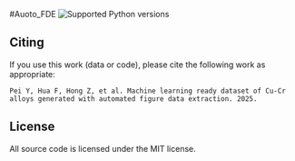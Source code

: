 #Auoto_FDE ![Supported Python versions](https://shields.mitmproxy.org/badge/python-3.8%20%7C%203.9%20%7C%203.10-blue)


**Citing**
----------------------
If you use this work (data or code), please cite the following work as appropriate:
```
Pei Y, Hua F, Hong Z, et al. Machine learning ready dataset of Cu-Cr alloys generated with automated figure data extraction. 2025.
```

**License**
----------------------
All source code is licensed under the MIT license.
